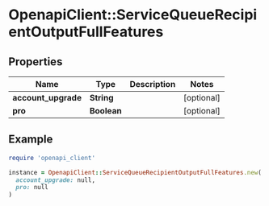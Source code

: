 # OpenapiClient::ServiceQueueRecipientOutputFullFeatures

## Properties

| Name | Type | Description | Notes |
| ---- | ---- | ----------- | ----- |
| **account_upgrade** | **String** |  | [optional] |
| **pro** | **Boolean** |  | [optional] |

## Example

```ruby
require 'openapi_client'

instance = OpenapiClient::ServiceQueueRecipientOutputFullFeatures.new(
  account_upgrade: null,
  pro: null
)
```

